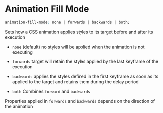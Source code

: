 # Animation Fill Mode

```CSS
animation-fill-mode: none | forwards | backwards | both;
```

Sets how a CSS animation applies styles to its target before and after its execution

- `none` (default) no styles will be applied when the animation is not executing

- `forwards` target will retain the styles applied by the last keyframe of the
execution

- `backwards` applies the styles defined in the first keyframe as soon as its
applied to the target and retains them during the delay period

- `both` Combines `forward` and `backwards`

Properties applied in `forwards` and `backwards` depends on the direction of the
animation
